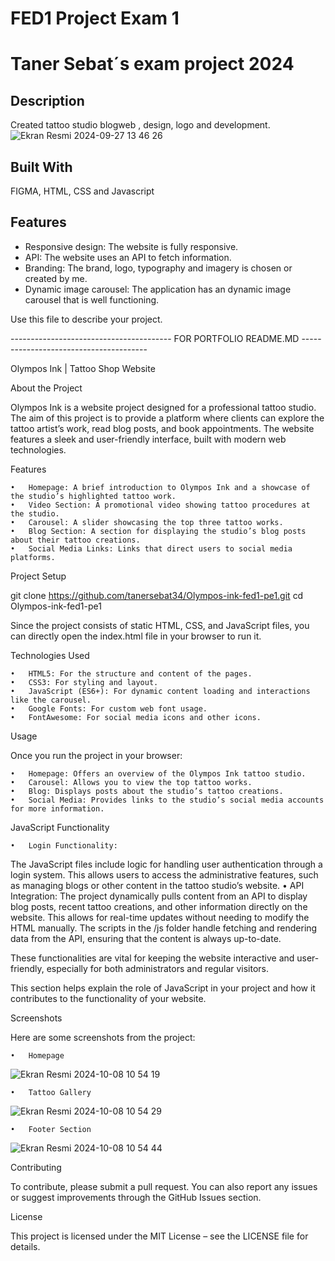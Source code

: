  
# FED1 Project Exam 1

# Taner Sebat´s exam project 2024

## Description 
Created tattoo studio blogweb , design, logo and development.
![Ekran Resmi 2024-09-27 13 46 26](https://github.com/user-attachments/assets/f3710d2c-5f10-4750-a77f-225ba17b009b)

## Built With
FIGMA,
HTML, CSS and 
Javascript

## Features
- Responsive design: The website is fully responsive.
- API: The website uses an API to fetch information.
- Branding: The brand, logo, typography and imagery is chosen or created by me.
- Dynamic image carousel: The application has an dynamic image carousel that is well functioning.

Use this file to describe your project.



---------------------------------------- FOR PORTFOLIO README.MD ---------------------------------------

Olympos Ink | Tattoo Shop Website

About the Project

Olympos Ink is a website project designed for a professional tattoo studio. The aim of this project is to provide a platform where clients can explore the tattoo artist’s work, read blog posts, and book appointments. The website features a sleek and user-friendly interface, built with modern web technologies.

Features

	•	Homepage: A brief introduction to Olympos Ink and a showcase of the studio’s highlighted tattoo work.
	•	Video Section: A promotional video showing tattoo procedures at the studio.
	•	Carousel: A slider showcasing the top three tattoo works.
	•	Blog Section: A section for displaying the studio’s blog posts about their tattoo creations.
	•	Social Media Links: Links that direct users to social media platforms.

Project Setup

git clone https://github.com/tanersebat34/Olympos-ink-fed1-pe1.git
cd Olympos-ink-fed1-pe1

Since the project consists of static HTML, CSS, and JavaScript files, you can directly open the index.html file in your browser to run it.

Technologies Used

	•	HTML5: For the structure and content of the pages.
	•	CSS3: For styling and layout.
	•	JavaScript (ES6+): For dynamic content loading and interactions like the carousel.
	•	Google Fonts: For custom web font usage.
	•	FontAwesome: For social media icons and other icons.

Usage

Once you run the project in your browser:

	•	Homepage: Offers an overview of the Olympos Ink tattoo studio.
	•	Carousel: Allows you to view the top tattoo works.
	•	Blog: Displays posts about the studio’s tattoo creations.
	•	Social Media: Provides links to the studio’s social media accounts for more information.


 JavaScript Functionality

	•	Login Functionality:
The JavaScript files include logic for handling user authentication through a login system. This allows users to access the administrative features, such as managing blogs or other content in the tattoo studio’s website.
	•	API Integration:
The project dynamically pulls content from an API to display blog posts, recent tattoo creations, and other information directly on the website. This allows for real-time updates without needing to modify the HTML manually.
The scripts in the /js folder handle fetching and rendering data from the API, ensuring that the content is always up-to-date.

These functionalities are vital for keeping the website interactive and user-friendly, especially for both administrators and regular visitors.

This section helps explain the role of JavaScript in your project and how it contributes to the functionality of your website.



Screenshots

Here are some screenshots from the project:

	•	Homepage
 ![Ekran Resmi 2024-10-08 10 54 19](https://github.com/user-attachments/assets/c4e20d43-57fe-4579-8059-43ec75eb23cf)

 	•	Tattoo Gallery
  ![Ekran Resmi 2024-10-08 10 54 29](https://github.com/user-attachments/assets/c4b317af-c68c-43ee-b981-92c3f2754275)

  	•	Footer Section
   ![Ekran Resmi 2024-10-08 10 54 44](https://github.com/user-attachments/assets/623d4225-afaf-419d-8a25-1418dc92af40)


   Contributing

To contribute, please submit a pull request. You can also report any issues or suggest improvements through the GitHub Issues section.

License

This project is licensed under the MIT License – see the LICENSE file for details.

























   

